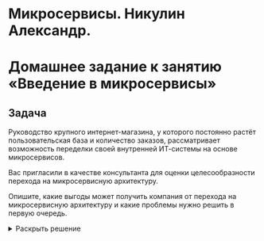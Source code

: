 # Микросервисы. Никулин Александр. 
# Домашнее задание к занятию «Введение в микросервисы»

## Задача

Руководство крупного интернет-магазина, у которого постоянно растёт пользовательская база и количество заказов, рассматривает возможность переделки своей внутренней   ИТ-системы на основе микросервисов. 

Вас пригласили в качестве консультанта для оценки целесообразности перехода на микросервисную архитектуру. 

Опишите, какие выгоды может получить компания от перехода на микросервисную архитектуру и какие проблемы нужно решить в первую очередь.

<details>
	<summary>Раскрыть решение</summary>

	**Преимущества перехода на микросервисную архитектуру:**

	- Возможность масштабирования отдельных бизнес-компонентов, что позволяет распределять нагрузку более эффективно.
	- Гибкость разработки, возможность использовать более эффективные технологии для конкретных сервисов или задач.
	- Увеличенная отказоустойчивость за счет распределения сервисов на разные ноды, что минимизирует потерю функциональности при выходе из строя отдельной ноды.
	- Упрощение и ускорение внедрения или откатывания изменений отдельного сервиса.
	- Ясное распределение зон ответственности между командами, так как зоны ответственности теперь представляют собой отдельный сервис или группу сервисов.
	- Удобство ведения документации и написания кода, так как приложение будет поделено на логические части, которые будут взаимодействовать друг с другом.
	
	**Возможные проблемы при переходе на микросервисную архитектуру:**

	- Реорганизация штата сотрудников, так как при разделении на команды будут необходимы новые дополнительные специалисты (девопс-инженеры, тим-лиды, проджект-менеджеры и пр. специалисты, задействованные в CI/CD).
	- Необходимость рефакторинга уже имеющегося кода при переходе с монолитной системы на микросервисную.
	- Большие начальные трудо- и временные затраты, которые будут неизбежны, так как переход на микросервисную архитектуру будет происходить постепенно, соответственно будут появляться различные дополнительные проблемы и задачи, связанные как с персоналом, так и с приложением.
	- Осваивание новых технологий и обучение уже имеющихся специалистов, так как архитектура приложения станет сложнее, то и квалификация специалистов должна будет быть выше.

</details>

